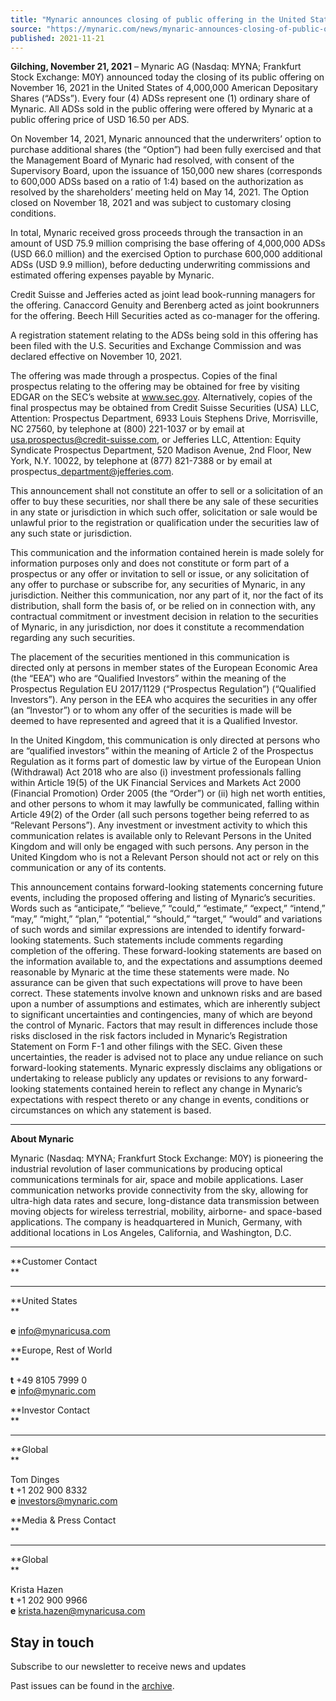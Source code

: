 ```yaml
---
title: "Mynaric announces closing of public offering in the United States"
source: "https://mynaric.com/news/mynaric-announces-closing-of-public-offering-in-the-united-states/"
published: 2021-11-21
---
```

**Gilching, November 21, 2021** – Mynaric AG (Nasdaq: MYNA; Frankfurt Stock Exchange: M0Y) announced today the closing of its public offering on November 16, 2021 in the United States of 4,000,000 American Depositary Shares (“ADSs”). Every four (4) ADSs represent one (1) ordinary share of Mynaric. All ADSs sold in the public offering were offered by Mynaric at a public offering price of USD 16.50 per ADS.

On November 14, 2021, Mynaric announced that the underwriters’ option to purchase additional shares (the “Option”) had been fully exercised and that the Management Board of Mynaric had resolved, with consent of the Supervisory Board, upon the issuance of 150,000 new shares (corresponds to 600,000 ADSs based on a ratio of 1:4) based on the authorization as resolved by the shareholders’ meeting held on May 14, 2021. The Option closed on November 18, 2021 and was subject to customary closing conditions.

In total, Mynaric received gross proceeds through the transaction in an amount of USD 75.9 million comprising the base offering of 4,000,000 ADSs (USD 66.0 million) and the exercised Option to purchase 600,000 additional ADSs (USD 9.9 million), before deducting underwriting commissions and estimated offering expenses payable by Mynaric.

Credit Suisse and Jefferies acted as joint lead book-running managers for the offering. Canaccord Genuity and Berenberg acted as joint bookrunners for the offering. Beech Hill Securities acted as co-manager for the offering.

A registration statement relating to the ADSs being sold in this offering has been filed with the U.S. Securities and Exchange Commission and was declared effective on November 10, 2021.

The offering was made through a prospectus. Copies of the final prospectus relating to the offering may be obtained for free by visiting EDGAR on the SEC’s website at www.sec.gov. Alternatively, copies of the final prospectus may be obtained from Credit Suisse Securities (USA) LLC, Attention: Prospectus Department, 6933 Louis Stephens Drive, Morrisville, NC 27560, by telephone at (800) 221-1037 or by email at usa.prospectus@credit-suisse.com, or Jefferies LLC, Attention: Equity Syndicate Prospectus Department, 520 Madison Avenue, 2nd Floor, New York, N.Y. 10022, by telephone at (877) 821-7388 or by email at prospectus\_department@jefferies.com.

This announcement shall not constitute an offer to sell or a solicitation of an offer to buy these securities, nor shall there be any sale of these securities in any state or jurisdiction in which such offer, solicitation or sale would be unlawful prior to the registration or qualification under the securities law of any such state or jurisdiction.

This communication and the information contained herein is made solely for information purposes only and does not constitute or form part of a prospectus or any offer or invitation to sell or issue, or any solicitation of any offer to purchase or subscribe for, any securities of Mynaric, in any jurisdiction. Neither this communication, nor any part of it, nor the fact of its distribution, shall form the basis of, or be relied on in connection with, any contractual commitment or investment decision in relation to the securities of Mynaric, in any jurisdiction, nor does it constitute a recommendation regarding any such securities.

The placement of the securities mentioned in this communication is directed only at persons in member states of the European Economic Area (the “EEA”) who are “Qualified Investors” within the meaning of the Prospectus Regulation EU 2017/1129 (“Prospectus Regulation”) (“Qualified Investors”). Any person in the EEA who acquires the securities in any offer (an “Investor”) or to whom any offer of the securities is made will be deemed to have represented and agreed that it is a Qualified Investor.

In the United Kingdom, this communication is only directed at persons who are “qualified investors” within the meaning of Article 2 of the Prospectus Regulation as it forms part of domestic law by virtue of the European Union (Withdrawal) Act 2018 who are also (i) investment professionals falling within Article 19(5) of the UK Financial Services and Markets Act 2000 (Financial Promotion) Order 2005 (the “Order”) or (ii) high net worth entities, and other persons to whom it may lawfully be communicated, falling within Article 49(2) of the Order (all such persons together being referred to as “Relevant Persons”). Any investment or investment activity to which this communication relates is available only to Relevant Persons in the United Kingdom and will only be engaged with such persons. Any person in the United Kingdom who is not a Relevant Person should not act or rely on this communication or any of its contents.

This announcement contains forward-looking statements concerning future events, including the proposed offering and listing of Mynaric’s securities. Words such as “anticipate,” “believe,” “could,” “estimate,” “expect,” “intend,” “may,” “might,” “plan,” “potential,” “should,” “target,” “would” and variations of such words and similar expressions are intended to identify forward-looking statements. Such statements include comments regarding completion of the offering. These forward-looking statements are based on the information available to, and the expectations and assumptions deemed reasonable by Mynaric at the time these statements were made. No assurance can be given that such expectations will prove to have been correct. These statements involve known and unknown risks and are based upon a number of assumptions and estimates, which are inherently subject to significant uncertainties and contingencies, many of which are beyond the control of Mynaric. Factors that may result in differences include those risks disclosed in the risk factors included in Mynaric’s Registration Statement on Form F-1 and other filings with the SEC. Given these uncertainties, the reader is advised not to place any undue reliance on such forward-looking statements. Mynaric expressly disclaims any obligations or undertaking to release publicly any updates or revisions to any forward-looking statements contained herein to reflect any change in Mynaric’s expectations with respect thereto or any change in events, conditions or circumstances on which any statement is based.

---

**About Mynaric**

Mynaric (Nasdaq: MYNA; Frankfurt Stock Exchange: M0Y) is pioneering the industrial revolution of laser communications by producing optical communications terminals for air, space and mobile applications. Laser communication networks provide connectivity from the sky, allowing for ultra-high data rates and secure, long-distance data transmission between moving objects for wireless terrestrial, mobility, airborne- and space-based applications. The company is headquartered in Munich, Germany, with additional locations in Los Angeles, California, and Washington, D.C.

---

**Customer Contact  
**

---

**United States  
**

**e** [info@mynaricusa.com](https://mynaric.com/news/mynaric-announces-closing-of-public-offering-in-the-united-states/)

**Europe, Rest of World  
**

**t** +49 8105 7999 0  
**e** [info@mynaric.com](https://mynaric.com/news/mynaric-announces-closing-of-public-offering-in-the-united-states/)

**Investor Contact  
**

---

**Global  
**

Tom Dinges  
**t** +1 202 900 8332  
**e** [investors@mynaric.com](https://mynaric.com/news/mynaric-announces-closing-of-public-offering-in-the-united-states/)

**Media & Press Contact  
**

---

**Global  
**

Krista Hazen  
**t** +1 202 900 9966  
**e** [krista.hazen@mynaricusa.com](https://mynaric.com/news/mynaric-announces-closing-of-public-offering-in-the-united-states/)

## Stay in touch

Subscribe to our newsletter to receive news and updates

Past issues can be found in the [archive](https://us17.campaign-archive.com/home/?u=7b919ac48d490499a79acff9f&id=aaebe0d6df).